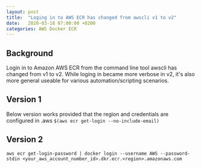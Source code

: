 ```yaml
---
layout: post
title:  "Loging in to AWS ECR has changed from awscli v1 to v2"
date:   2020-03-18 07:00:00 +0200
categories: AWS Docker ECR
---
```


## Background
Login in to Amazon AWS ECR from the command line tool awscli has changed from v1 to v2. While loging in became more verbose in v2, it's also more general useable for various automation/scripting scenarios. 

## Version 1
Below version works provided that the region and credentials are configured in .aws
`$(aws ecr get-login --no-include-email)`

## Version 2
`aws ecr get-login-password | docker login --username AWS --password-stdin <your_aws_account_number_id>.dkr.ecr.<region>.amazonaws.com`

